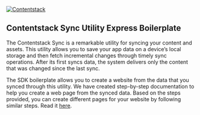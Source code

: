 [![Contentstack](https://www.contentstack.com/docs/static/images/contentstack.png)](https://www.contentstack.com/)
## Contentstack Sync Utility Express Boilerplate

The Contentstack Sync is a remarkable utility for syncing your content and assets. This utility allows you to save your app data on a device’s local storage and then fetch incremental changes through timely sync operations. After its first syncs data, the system delivers only the content that was changed since the last sync.

The SDK boilerplate allows you to create a website from the data that you synced through this utility. We have created step-by-step documentation to help you create a web page from the synced data. Based on the steps provided, you can create different pages for your website by following similar steps. Read it [here](https://www.contentstack.com/docs/tools-and-frameworks/contentstack-sync/nodejs-app-using-contentstack-sync). 
